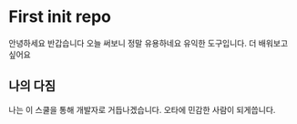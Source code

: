 # First init repo
안녕하세요 반갑습니다
오늘 써보니 정말 유용하네요 유익한 도구입니다. 더 배워보고 싶어요

## 나의 다짐
나는 이 스쿨을 통해 개발자로 거듭나겠습니다.
오타에 민감한 사람이 되게씁니다.

